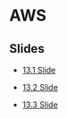 # AWS

## Slides

* [13.1 Slide](https://docs.google.com/presentation/d/138n_LXbvUzqczNEDPie11D9Ygg7Qk4_KGnFi6Q2WJ3A/edit#slide=id.g6ed54aea18_0_1068)

* [13.2 Slide](https://docs.google.com/presentation/d/1Y-DPsCtOWFLDa2yCpwK77kqOlvUfrv33NRUxt7on0ic/edit#slide=id.g6ed46227b8_0_1068)

* [13.3 Slide](https://docs.google.com/presentation/d/1O_1Ncu_fR_BVyaYWeOozBP7ZarO7MDswxJ3lwM9dTck/edit)
